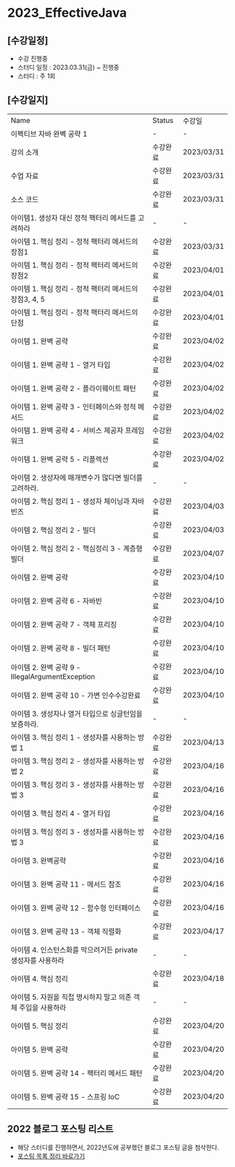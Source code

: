 # 2023_EffectiveJava

## [수강일정]
- 수강 진행중
- 스터디 일정 : 2023.03.31(금) ~ 진행중 
- 스터디 : 주 1회

## [수강일지]
|                                           |        |            |
|-------------------------------------------|--------|------------|
| Name                                      | Status | 수강일        |
| 이펙티브 자바 완벽 공략 1                           | -      | -          |
| 강의 소개                                     | 수강완료   | 2023/03/31 |
| 수업 자료                                     | 수강완료   | 2023/03/31 |
| 소스 코드                                     | 수강완료   | 2023/03/31 |
| 아이템1. 생성자 대신 정적 팩터리 메서드를 고려하라             | -      | -          |
| 아이템 1. 핵심 정리 - 정적 팩터리 메서드의 장점1            | 수강완료   | 2023/03/31 |
| 아이템 1. 핵심 정리 - 정적 팩터리 메서드의 장점2            | 수강완료   | 2023/04/01 |
| 아이템 1. 핵심 정리 - 정적 팩터리 메서드의 장점3, 4, 5      | 수강완료   | 2023/04/01 |
| 아이템 1. 핵심 정리 - 정적 팩터리 메서드의 단점             | 수강완료   | 2023/04/01 |
| 아이템 1. 완벽 공략                              | 수강완료   | 2023/04/02 |
| 아이템 1. 완벽 공략 1 - 열거 타입                    | 수강완료   | 2023/04/02 |
| 아이템 1. 완벽 공략 2 - 플라이웨이트 패턴                | 수강완료   | 2023/04/02 |
| 아이템 1. 완벽 공략 3 - 인터페이스와 정적 메서드            | 수강완료   | 2023/04/02 |
| 아이템 1. 완벽 공략 4 - 서비스 제공자 프레임워크            | 수강완료   | 2023/04/02 |
| 아이템 1. 완벽 공략 5 - 리플렉션                     | 수강완료   | 2023/04/02 |
| 아이템 2. 생성자에 매개변수가 많다면 빌더를 고려하라.           | -      | -          |
| 아이템 2. 핵심 정리 1 - 생성자 체이닝과 자바빈즈            | 수강완료   | 2023/04/03 |
| 아이템 2. 핵심 정리 2 - 빌더                       | 수강완료   | 2023/04/03 |
| 아이템 2. 핵심 정리 2 - 핵심정리 3 - 계층형 빌더          | 수강완료   | 2023/04/07 |
| 아이템 2. 완벽 공략                              | 수강완료   | 2023/04/10 |
| 아이템 2. 완벽 공략 6 - 자바빈                      | 수강완료   | 2023/04/10 |
| 아이템 2. 완벽 공략 7 - 객체 프리징                   | 수강완료   | 2023/04/10 |
| 아이템 2. 완벽 공략 8 - 빌더 패턴                    | 수강완료   | 2023/04/10 |
| 아이템 2. 완벽 공략 9 - IllegalArgumentException | 수강완료   | 2023/04/10 |
| 아이템 2. 완벽 공략 10 - 가변 인수수강완료               | 수강완료   | 2023/04/10 |
| 아이템 3. 생성자나 열거 타입으로 싱글턴임을 보증하라.           | -      | -          |
| 아이템 3. 핵심 정리 1 - 생성자를 사용하는 방법 1           | 수강완료   | 2023/04/13 |
| 아이템 3. 핵심 정리 2 - 생성자를 사용하는 방법 2           | 수강완료   | 2023/04/16 |
| 아이템 3. 핵심 정리 3 - 생성자를 사용하는 방법 3           | 수강완료   | 2023/04/16 |
| 아이템 3. 핵심 정리 4 - 열거 타입                    | 수강완료   | 2023/04/16 |
| 아이템 3. 핵심 정리 3 - 생성자를 사용하는 방법 3           | 수강완료   | 2023/04/16 |
| 아이템 3. 완벽공략                               | 수강완료   | 2023/04/16 |
| 아이템 3. 완벽 공략 11 - 메서드 참조                  | 수강완료   | 2023/04/16 |
| 아이템 3. 완벽 공략 12 - 함수형 인터페이스               | 수강완료   | 2023/04/16 |
| 아이템 3. 완벽 공략 13 - 객체 직렬화                  | 수강완료   | 2023/04/17 |
| 아이템 4. 인스턴스화를 막으려거든 private 생성자를 사용하라     | -      | -          |
| 아이템 4. 핵심 정리                              | 수강완료   | 2023/04/18 |
| 아이템 5. 자원을 직접 명시하지 말고 의존 객체 주입을 사용하라      | -      | -          |
| 아이템 5. 핵심 정리                              | 수강완료   | 2023/04/20 |
| 아이템 5. 완벽 공략                              | 수강완료   | 2023/04/20 |
| 아이템 5. 완벽 공략 14 - 팩터리 메서드 패턴              | 수강완료   | 2023/04/20 |
| 아이템 5. 완벽 공략 15 - 스프링 IoC                 | 수강완료   | 2023/04/20 |

## 2022 블로그 포스팅 리스트
- 해당 스터디를 진행하면서, 2022년도에 공부했던 블로그 포스팅 글을 첨삭한다.
- [포스팅 목록 정리 바로가기](https://devfunny.tistory.com/865)
